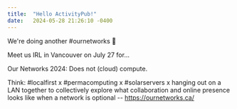 ```yaml
---
title:  "Hello ActivityPub!"
date:   2024-05-28 21:26:10 -0400
---
```


We're doing another #ournetworks 🌻

Meet us IRL in Vancouver on July 27 for...

Our Networks 2024: Does not (cloud) compute.

Think: #localfirst x #permacomputing x #solarservers x hanging out on a LAN together to collectively explore what collaboration and online presence looks like when a network is optional -- https://ournetworks.ca/